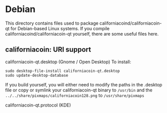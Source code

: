 
Debian
====================
This directory contains files used to package californiacoind/californiacoin-qt
for Debian-based Linux systems. If you compile californiacoind/californiacoin-qt yourself, there are some useful files here.

## californiacoin: URI support ##


californiacoin-qt.desktop  (Gnome / Open Desktop)
To install:

	sudo desktop-file-install californiacoin-qt.desktop
	sudo update-desktop-database

If you build yourself, you will either need to modify the paths in
the .desktop file or copy or symlink your californiacoin-qt binary to `/usr/bin`
and the `../../share/pixmaps/californiacoin128.png` to `/usr/share/pixmaps`

californiacoin-qt.protocol (KDE)

